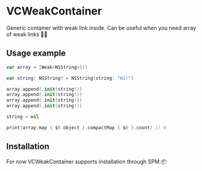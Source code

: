 # VCWeakContainer
Generic container with weak link inside.
Can be useful when you need array of weak links 👦🏻

## Usage example
```swift
var array = [Weak<NSString>]()

var string: NSString? = NSString(string: "Hi!")

array.append(.init(string!))
array.append(.init(string!))
array.append(.init(string!))
array.append(.init(string!))

string = nil

print(array.map { $0.object }.compactMap { $0 }.count) // 0
```

## Installation
For now VCWeakContainer supports installation through SPM 📦
